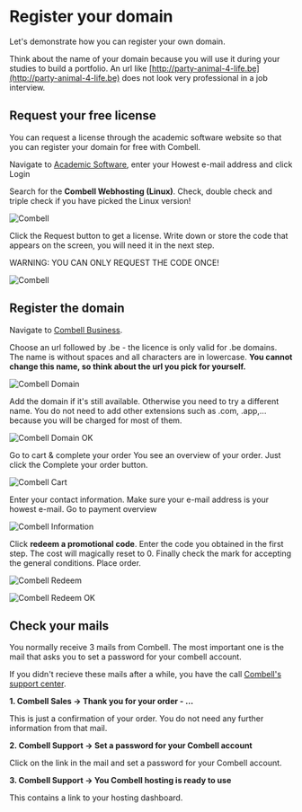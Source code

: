 # Register your domain

Let's demonstrate how you can register your own domain. 

Think about the name of your domain because you will use it during your studies to build a portfolio. An url like [http://party-animal-4-life.be](http://party-animal-4-life.be) does not look very professional in a job interview.

## Request your free license

You can request a license through the academic software website so that you can register your domain for free with Combell.

Navigate to [Academic Software](https://auth.academicsoftware.be/), enter your Howest e-mail address and click Login

Search for the **Combell Webhosting (Linux)**. Check, double check and triple check if you have picked the Linux version!

![Combell](/img/combell/linux.png)

Click the Request button to get a license. Write down or store the code that appears on the screen, you will need it in the next step. 

WARNING: YOU CAN ONLY REQUEST THE CODE ONCE!

![Combell](/img/combell/request.png)

## Register the domain
Navigate to [Combell Business](https://www.combell.com/en/hosting/connect/business).

Choose an url followed by .be - the licence is only valid for .be domains.  The name is without spaces and all characters are in lowercase. **You cannot change this name, so think about the url you pick for yourself.**

![Combell Domain](/img/combell/domain.png)

Add the domain if it's still available. Otherwise you need to try a different name. You do not need to add other extensions such as .com, .app,... because you will be charged for most of them.

![Combell Domain OK](/img/combell/domainok.png)

Go to cart & complete your order You see an overview of your order. Just click the Complete your order button.

![Combell Cart](/img/combell/cart.png)

Enter your contact information. Make sure your e-mail address is your howest e-mail. Go to payment overview

![Combell Information](/img/combell/information.png)

Click **redeem a promotional code**. Enter the code you obtained in the first step. The cost will magically reset to 0. Finally check the mark for accepting the general conditions. Place order.

![Combell Redeem](/img/combell/redeem.png)

![Combell Redeem OK](/img/combell/redeemok.png)

## Check your mails

You normally receive 3 mails from Combell. The most important one is the mail that asks you to set a password for your combell account.

If you didn't recieve these mails after a while, 
you have the call [Combell's support center](https://www.combell.com/en/support).

**1. Combell Sales → Thank you for your order - …**

This is just a confirmation of your order. You do not need any further information from that mail.

**2. Combell Support → Set a password for your Combell account**

Click on the link in the mail and set a password for your Combell account.

**3. Combell Support → You Combell hosting is ready to use**

This contains a link to your hosting dashboard.

